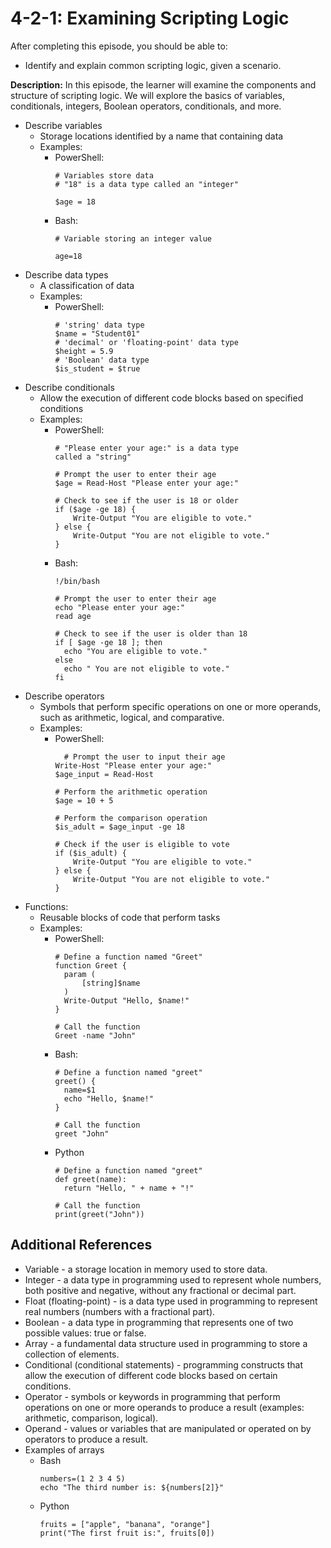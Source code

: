 # 4-2-1: Examining Scripting Logic

After completing this episode, you should be able to:

+ Identify and explain common scripting logic, given a scenario.

**Description:** In this episode, the learner will examine the components and structure of scripting logic. We will explore the basics of variables, conditionals, integers, Boolean operators, conditionals, and more.


+ Describe variables
  + Storage locations identified by a name that containing data
  + Examples:
    + PowerShell:
      ```
      # Variables store data
      # "18" is a data type called an "integer"
      
      $age = 18  
      ```
    + Bash:
      ```
      # Variable storing an integer value
      
      age=18
      ```
+ Describe data types
  + A classification of data
  + Examples:
    + PowerShell:
      ```
      # 'string' data type
      $name = "Student01"
      # 'decimal' or 'floating-point' data type
      $height = 5.9
      # 'Boolean' data type
      $is_student = $true
      ```
+ Describe conditionals
  + Allow the execution of different code blocks based on specified conditions
  + Examples:
    + PowerShell:
      ```
      # "Please enter your age:" is a data type 
      called a "string"
      
      # Prompt the user to enter their age
      $age = Read-Host "Please enter your age:"
      
      # Check to see if the user is 18 or older
      if ($age -ge 18) {
          Write-Output "You are eligible to vote."
      } else {
          Write-Output "You are not eligible to vote."
      }

      ```
    + Bash:
      ```
      !/bin/bash
      
      # Prompt the user to enter their age
      echo "Please enter your age:"
      read age
      
      # Check to see if the user is older than 18
      if [ $age -ge 18 ]; then
        echo "You are eligible to vote."
      else
        echo " You are not eligible to vote."
      fi
      ```
+ Describe operators
  + Symbols that perform specific operations on one or more operands, such as arithmetic, logical, and comparative.
  + Examples:
    + PowerShell:
        ```
          # Prompt the user to input their age
        Write-Host "Please enter your age:"
        $age_input = Read-Host
        
        # Perform the arithmetic operation
        $age = 10 + 5
        
        # Perform the comparison operation
        $is_adult = $age_input -ge 18
        
        # Check if the user is eligible to vote
        if ($is_adult) {
            Write-Output "You are eligible to vote."
        } else {
            Write-Output "You are not eligible to vote."
        }
 
        ```
+ Functions:
  + Reusable blocks of code that perform tasks
  + Examples:
    + PowerShell:
        ```
      # Define a function named "Greet"
      function Greet {
          param (
              [string]$name
          )
          Write-Output "Hello, $name!"
      }
      
      # Call the function
      Greet -name "John"
      
        ```
    + Bash:
        ```
      # Define a function named "greet"   
      greet() {   
          name=$1   
          echo "Hello, $name!"
      }   
      
      # Call the function   
      greet "John"   
  
        ```
    + Python
        ```
        # Define a function named "greet"
      def greet(name):
          return "Hello, " + name + "!"
      
      # Call the function
      print(greet("John"))
        ```
## Additional References


+ Variable - a storage location in memory used to store data.
+ Integer - a data type in programming used to represent whole numbers, both positive and negative, without any fractional or decimal part.
+ Float \(floating-point\) - is a data type used in programming to represent real numbers (numbers with a fractional part). 
+ Boolean - a data type in programming that represents one of two possible values: true or false. 
+ Array - a fundamental data structure used in programming to store a collection of elements.
+ Conditional \(conditional statements\) - programming constructs that allow the execution of different code blocks based on certain conditions. 
+ Operator - symbols or keywords in programming that perform operations on one or more operands to produce a result \(examples: arithmetic, comparison, logical\).
+ Operand - values or variables that are manipulated or operated on by operators to produce a result.
+ Examples of arrays
  + Bash
    ```
    numbers=(1 2 3 4 5)
    echo "The third number is: ${numbers[2]}"
    ```
  + Python
    ```
    fruits = ["apple", "banana", "orange"]
    print("The first fruit is:", fruits[0])
    ```